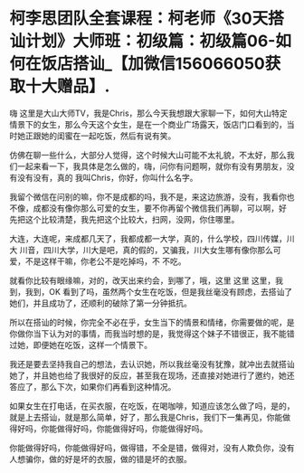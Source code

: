 # 柯李思团队全套课程：柯老师《30天搭讪计划》大师班：初级篇：初级篇06-如何在饭店搭讪_【加微信156066050获取十大赠品】.

嗨 这里是大山大师TV，我是Chris，那么今天我想跟大家聊一下，如何大山特定情景下的女生，那么今天这个女生，是在一个商业广场露天，饭店门口看到的，当时她正跟她的闺蜜在一起吃饭，然后有说有笑。

仿佛在聊一些什么，大部分人觉得，这个时候大山可能不太礼貌，不太好，那么我们一起来看一下，我具体是怎么做的，嗨，问你有问题啊，就你有没有男朋友，没有没有没有，真的 我叫Chris，你好，你叫什么名字。

我留个微信在问别的嘛，你不是成都的吗，我不是，来这边旅游，没有，我看你也不像，成都没有像你那么可爱的女生，要不你再留个微信我们再聊，可以啊，好 先把这个比较清楚，我先把这个比较大，扫网，没网，你住哪里。

大连，大连呢，来成都几天了，我都成都一大学，真的，什么学校，四川传媒，川大 川音，四川大学，川大是吧，真的假的，又骗我，川大女生哪有像你那么可爱，不是这样干嘛，你老公不是吃掉吗，不 不吃。

就看你比较有眼缘嘛，对的，改天出来约会，到哪了，哦，这里 这里 这里，我到，我到，OK 看到了吗，虽然两个女生在吃饭，但是我丝毫没有顾虑，去搭讪了她们，并且成功了，还顺利的破除了第一分钟抵抗。

所以在搭讪的时候，你完全不必在乎，女生当下的情景和情绪，你需要做的呢，是你做你当下认为对的事情，而我当时想的是，我觉得这个妹子不错很正，我不能错过她，即便她在吃饭，这样一个情景下。

我还是要去坚持我自己的想法，去认识她，所以我丝毫没有犹豫，就冲出去就搭讪她了，并且她也给了我很好的反应，甚至我在现场，还直接对她进行了邀约，她还答应了，那么下次，如果你们再看到这种情况。

如果女生在打电话，在买衣服，在吃饭，在喝咖啡，知道应该怎么做了吗，是的，就是上去搭讪，就是那么简单，好了，那么我是Chris，我们下一集再见，你能做得好吗，你能做得好吗，你能做得好吗，你能做得好吗。

你能做得好吗，你能做得好吗，做得错，不全是错，做得对，没有人欺负你，没有人想骗你，做的好是坏的衣服，做的错是坏的衣服。